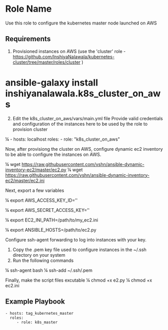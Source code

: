 Role Name
=========

Use this role to configure the kubernetes master node launched on AWS 

Requirements
------------

1. Provisioned instances on AWS (use the 'cluster' role - https://github.com/InshiyaNalawala/kubernetes-cluster/tree/master/roles/cluster )

# ansible-galaxy install inshiyanalawala.k8s_cluster_on_aws

2. Edit the k8s_cluster_on_aws/vars/main.yml file 
   Provide valid credentials and configuration of the instances here to be used by the role to provision cluster 
   
¼   - hosts: localhost
      roles:
       - role: "k8s_cluster_on_aws"


Now, after provisiong the cluster on AWS, configure dynamic ec2 inventory to be able to configure the instances on AWS.

¼ wget https://raw.githubusercontent.com/vshn/ansible-dynamic-inventory-ec2/master/ec2.py
¼ wget https://raw.githubusercontent.com/vshn/ansible-dynamic-inventory-ec2/master/ec2.ini

Next, export a few variables 

¼ export AWS_ACCESS_KEY_ID=’<your access key>'
   
¼ export AWS_SECRET_ACCESS_KEY=’<your secret key>'
   
¼ export EC2_INI_PATH=/path/to/my_ec2.ini

¼ export ANSIBLE_HOSTS=/path/to/ec2.py
    
    
Configure ssh-agent forwarding to log into instances with your key. 
1. Copy the .pem key file used to configure instances in the ~/.ssh directory on your system
2. Run the following commands

¼ ssh-agent bash
¼ ssh-add ~/.ssh/<your-key>.pem

Finally, make the script files excutable
¼ chmod +x e2.py
¼ chmod +x ec2.ini
    
    
Example Playbook
----------------

    - hosts: tag_kubernetes_master
      roles:
         - role: k8s_master

